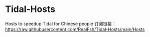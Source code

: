 # Tidal-Hosts
Hosts to speedup Tidal for Chinese people
订阅链接：https://raw.githubusercontent.com/RealFsh/Tidal-Hosts/main/Hosts
